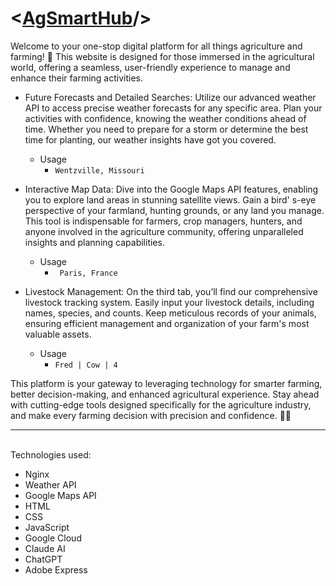 # <[AgSmartHub](http://agsmarthub.us/)/>

Welcome to your one-stop digital platform for all things agriculture and farming! 🌾 This website is designed for those immersed in the agricultural world, offering a seamless, user-friendly experience to manage and enhance their farming activities.

- Future Forecasts and Detailed Searches: Utilize our advanced weather API to access precise weather forecasts for any specific area. Plan your activities with confidence, knowing the weather conditions ahead of time. Whether you need to prepare for a storm or determine the best time for planting, our weather insights have got you covered.
  - Usage
    - ```Wentzville, Missouri```

- Interactive Map Data: Dive into the Google Maps API features, enabling you to explore land areas in stunning satellite views. Gain a bird' s-eye perspective of your farmland, hunting grounds, or any land you manage. This tool is indispensable for farmers, crop managers, hunters, and anyone involved in the agriculture community, offering unparalleled insights and planning capabilities.
  - Usage
    - ``` Paris, France```

- Livestock Management: On the third tab, you’ll find our comprehensive livestock tracking system. Easily input your livestock details, including names, species, and counts. Keep meticulous records of your animals, ensuring efficient management and organization of your farm's most valuable assets.
  - Usage
    - ```Fred | Cow | 4```

This platform is your gateway to leveraging technology for smarter farming, better decision-making, and enhanced agricultural experience. Stay ahead with cutting-edge tools designed specifically for the agriculture industry, and make every farming decision with precision and confidence. 🚜🌿

---
\
Technologies used:
- Nginx
- Weather API
- Google Maps API
- HTML
- CSS
- JavaScript
- Google Cloud
- Claude AI
- ChatGPT
- Adobe Express
